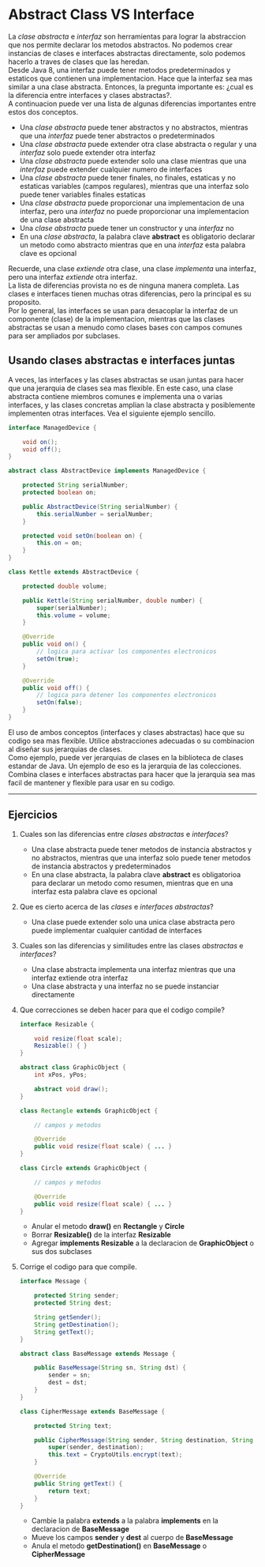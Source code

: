 # Abstract Class VS Interface

La *clase abstracta* e *interfaz* son herramientas para lograr la abstraccion que nos permite declarar los metodos abstractos. No podemos crear instancias de clases e interfaces abstractas directamente, solo podemos hacerlo a traves de clases que las heredan.  
Desde Java 8, una interfaz puede tener metodos predeterminados y estaticos que contienen una implementacion. Hace que la interfaz sea mas similar a una clase abstracta. Entonces, la pregunta importante es: ¿cual es la diferencia entre interfaces y clases abstractas?.  
A continuacion puede ver una lista de algunas diferencias importantes entre estos dos conceptos.

- Una *clase abstracta* puede tener abstractos y no abstractos, mientras que una *interfaz* puede tener abstractos o predeterminados
- Una *clase abstracta* puede extender otra clase abstracta o regular y una *interfaz* solo puede extender otra interfaz
- Una *clase abstracta* puede extender solo una clase mientras que una *interfaz* puede extender cualquier numero de interfaces
- Una *clase abstracta* puede tener finales, no finales, estaticas y no estaticas variables (campos regulares), mientras que una interfaz solo puede tener variables finales estaticas
- Una *clase abstracta* puede proporcionar una implementacion de una interfaz, pero una *interfaz* no puede proporcionar una implementacion de una clase abstracta
- Una *clase abstracta* puede tener un constructor y una *interfaz* no
- En una *clase abstracta*, la palabra clave **abstract** es obligatorio declarar un metodo como abstracto mientras que en una *interfaz* esta palabra clave es opcional

Recuerde, una clase *extiende* otra clase, una clase *implementa* una interfaz, pero una interfaz *extiende* otra interfaz.  
La lista de diferencias provista no es de ninguna manera completa. Las clases e interfaces tienen muchas otras diferencias, pero la principal es su proposito.  
Por lo general, las interfaces se usan para desacoplar la interfaz de un componente (clase) de la implementacion, mientras que las clases abstractas se usan a menudo como clases bases con campos comunes para ser ampliados por subclases.

## Usando clases abstractas e interfaces juntas

A veces, las interfaces y las clases abstractas se usan juntas para hacer que una jerarquia de clases sea mas flexible. En este caso, una clase abstracta contiene miembros comunes e implementa una o varias interfaces, y las clases concretas amplian la clase abstracta y posiblemente implementen otras interfaces. Vea el siguiente ejemplo sencillo.

~~~java
interface ManagedDevice {

    void on();
    void off();
}

abstract class AbstractDevice implements ManagedDevice {

    protected String serialNumber;
    protected boolean on;

    public AbstractDevice(String serialNumber) {
        this.serialNumber = serialNumber;
    }

    protected void setOn(boolean on) {
        this.on = on;
    }
}

class Kettle extends AbstractDevice {

    protected double volume;

    public Kettle(String serialNumber, double number) {
        super(serialNumber);
        this.volume = volume;
    }

    @Override
    public void on() {
        // logica para activar los componentes electronicos
        setOn(true);
    }

    @Override
    public void off() {
        // logica para detener los componentes electronicos
        setOn(false);
    }
}
~~~

El uso de ambos conceptos (interfaces y clases abstractas) hace que su codigo sea mas flexible. Utilice abstracciones adecuadas o su combinacion al diseñar sus jerarquias de clases.  
Como ejemplo, puede ver jerarquias de clases en la biblioteca de clases estandar de Java. Un ejemplo de eso es la jerarquia de las colecciones. Combina clases e interfaces abstractas para hacer que la jerarquia sea mas facil de mantener y flexible para usar en su codigo.

---

## Ejercicios

1. Cuales son las diferencias entre *clases abstractas* e *interfaces*?

    - Una clase abstracta puede tener metodos de instancia abstractos y no abstractos, mientras que una interfaz solo puede tener metodos de instancia abstractos y predeterminados
    - En una clase abstracta, la palabra clave **abstract** es obligatorioa para declarar un metodo como resumen, mientras que en una interfaz esta palabra clave es opcional

2. Que es cierto acerca de las *clases* e *interfaces abstractas*?

    - Una clase puede extender solo una unica clase abstracta pero puede implementar cualquier cantidad de interfaces

3. Cuales son las diferencias y similitudes entre las clases *abstractas* e *interfaces*?

    - Una clase abstracta implementa una interfaz mientras que una interfaz extiende otra interfaz
    - Una clase abstracta y una interfaz no se puede instanciar directamente

4. Que correcciones se deben hacer para que el codigo compile?

    ~~~java
    interface Resizable {

        void resize(float scale);
        Resizable() { }
    }

    abstract class GraphicObject {
        int xPos, yPos;

        abstract void draw();
    }

    class Rectangle extends GraphicObject {

        // campos y metodos

        @Override
        public void resize(float scale) { ... }
    }

    class Circle extends GraphicObject {

        // campos y metodos

        @Override
        public void resize(float scale) { ... }
    }
    ~~~

    - Anular el metodo **draw()** en **Rectangle** y **Circle**
    - Borrar **Resizable()** de la interfaz **Resizable**
    - Agregar **implements Resizable** a la declaracion de **GraphicObject** o sus dos subclases

5. Corrige el codigo para que compile.

    ~~~java
    interface Message {

        protected String sender;
        protected String dest;

        String getSender();
        String getDestination();
        String getText();
    }

    abstract class BaseMessage extends Message {

        public BaseMessage(String sn, String dst) {
            sender = sn;
            dest = dst;
        }
    }

    class CipherMessage extends BaseMessage {

        protected String text;

        public CipherMessage(String sender, String destination, String text) {
            super(sender, destination);
            this.text = CryptoUtils.encrypt(text);
        }

        @Override
        public String getText() {
            return text;
        }
    }
    ~~~

    - Cambie la palabra **extends** a la palabra **implements** en la declaracion de **BaseMessage**
    - Mueve los campos **sender** y **dest** al cuerpo de **BaseMessage**
    - Anula el metodo **getDestination()** en **BaseMessage** o **CipherMessage**
